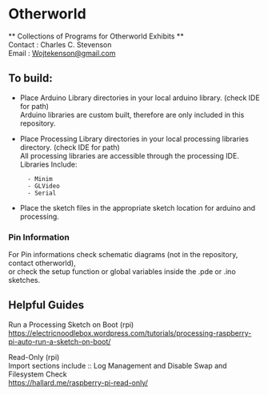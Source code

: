 # Otherworld
  
** Collections of Programs for Otherworld Exhibits **  
Contact : Charles C. Stevenson  
Email : Wojtekenson@gmail.com  
  
## To build:
	
* Place Arduino Library directories in your local arduino library. (check IDE for path)  
    Arduino libraries are custom built, therefore are only included in this repository.  
* Place Processing Library directories in your local processing libraries directory. (check IDE for path)  
    All processing libraries are accessible through the processing IDE.
    Libraries Include:
    
		- Minim  
		- GLVideo  
		- Serial
  
* Place the sketch files in the appropriate sketch location for arduino and processing.  

### Pin Information
For Pin informations check schematic diagrams (not in the repository, contact otherworld),   
or check the setup function or global variables inside the .pde or .ino sketches.   

## Helpful Guides  

Run a Processing Sketch on Boot (rpi)  
https://electricnoodlebox.wordpress.com/tutorials/processing-raspberry-pi-auto-run-a-sketch-on-boot/  

Read-Only (rpi)  
Import sections include :: Log Management and Disable Swap and Filesystem Check  
https://hallard.me/raspberry-pi-read-only/  

